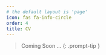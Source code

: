 ```yaml
---
# the default layout is 'page'
icon: fas fa-info-circle
order: 4
title: CV
---
```


> Coming Soon ...
{: .prompt-tip }